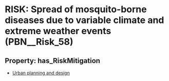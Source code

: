 # RISK: __Spread of mosquito-borne diseases due to variable climate and extreme weather events__ (PBN__Risk_58)

## Property: has_RiskMitigation

* [Urban planning and design](PBN__RiskMitigation_70)

